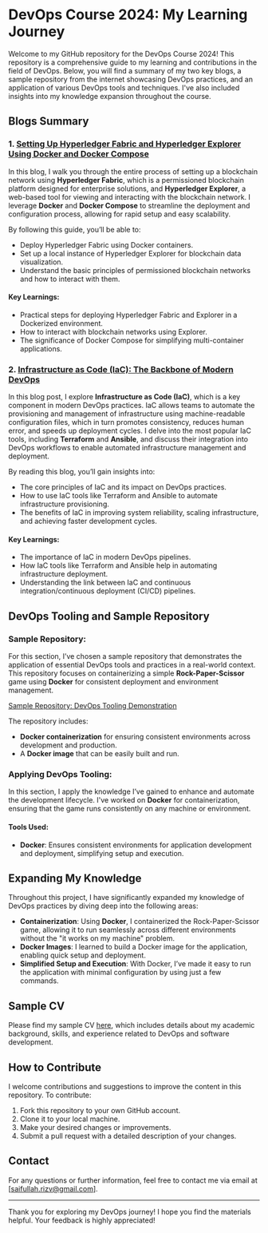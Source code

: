 # DevOps Course 2024: My Learning Journey

Welcome to my GitHub repository for the DevOps Course 2024! This repository is a comprehensive guide to my learning and contributions in the field of DevOps. Below, you will find a summary of my two key blogs, a sample repository from the internet showcasing DevOps practices, and an application of various DevOps tools and techniques. I've also included insights into my knowledge expansion throughout the course.

## Blogs Summary

### 1. [Setting Up Hyperledger Fabric and Hyperledger Explorer Using Docker and Docker Compose](https://medium.com/@saifullah.rizv/setting-up-hyperledger-fabric-and-hyperledger-explorer-using-docker-and-docker-compose-ef0f079ab688)
In this blog, I walk you through the entire process of setting up a blockchain network using **Hyperledger Fabric**, which is a permissioned blockchain platform designed for enterprise solutions, and **Hyperledger Explorer**, a web-based tool for viewing and interacting with the blockchain network. I leverage **Docker** and **Docker Compose** to streamline the deployment and configuration process, allowing for rapid setup and easy scalability. 

By following this guide, you’ll be able to:
- Deploy Hyperledger Fabric using Docker containers.
- Set up a local instance of Hyperledger Explorer for blockchain data visualization.
- Understand the basic principles of permissioned blockchain networks and how to interact with them.

#### Key Learnings:
- Practical steps for deploying Hyperledger Fabric and Explorer in a Dockerized environment.
- How to interact with blockchain networks using Explorer.
- The significance of Docker Compose for simplifying multi-container applications.

### 2. [Infrastructure as Code (IaC): The Backbone of Modern DevOps](https://medium.com/@saifullah.rizv/infrastructure-as-code-iac-the-backbone-of-modern-devops-0bed7d019608)
In this blog post, I explore **Infrastructure as Code (IaC)**, which is a key component in modern DevOps practices. IaC allows teams to automate the provisioning and management of infrastructure using machine-readable configuration files, which in turn promotes consistency, reduces human error, and speeds up deployment cycles. I delve into the most popular IaC tools, including **Terraform** and **Ansible**, and discuss their integration into DevOps workflows to enable automated infrastructure management and deployment.

By reading this blog, you’ll gain insights into:
- The core principles of IaC and its impact on DevOps practices.
- How to use IaC tools like Terraform and Ansible to automate infrastructure provisioning.
- The benefits of IaC in improving system reliability, scaling infrastructure, and achieving faster development cycles.

#### Key Learnings:
- The importance of IaC in modern DevOps pipelines.
- How IaC tools like Terraform and Ansible help in automating infrastructure deployment.
- Understanding the link between IaC and continuous integration/continuous deployment (CI/CD) pipelines.
## DevOps Tooling and Sample Repository

### Sample Repository:
For this section, I’ve chosen a sample repository that demonstrates the application of essential DevOps tools and practices in a real-world context. This repository focuses on containerizing a simple **Rock-Paper-Scissor** game using **Docker** for consistent deployment and environment management.

[Sample Repository: DevOps Tooling Demonstration](https://github.com/Thiru-kumaran-R/Rock-Paper-Scissor)

The repository includes:
- **Docker containerization** for ensuring consistent environments across development and production.
- A **Docker image** that can be easily built and run.
  
### Applying DevOps Tooling:
In this section, I apply the knowledge I’ve gained to enhance and automate the development lifecycle. I've worked on **Docker** for containerization, ensuring that the game runs consistently on any machine or environment.

#### Tools Used:
- **Docker**: Ensures consistent environments for application development and deployment, simplifying setup and execution.
  
## Expanding My Knowledge

Throughout this project, I have significantly expanded my knowledge of DevOps practices by diving deep into the following areas:

- **Containerization**: Using **Docker**, I containerized the Rock-Paper-Scissor game, allowing it to run seamlessly across different environments without the "it works on my machine" problem.
- **Docker Images**: I learned to build a Docker image for the application, enabling quick setup and deployment.
- **Simplified Setup and Execution**: With Docker, I’ve made it easy to run the application with minimal configuration by using just a few commands.

## Sample CV

Please find my sample CV [here](https://drive.google.com/file/d/14Fp1KX_zQLAI0tQwddUdQm75ZQkMfV1X/view?usp=sharing), which includes details about my academic background, skills, and experience related to DevOps and software development.

## How to Contribute

I welcome contributions and suggestions to improve the content in this repository. To contribute:
1. Fork this repository to your own GitHub account.
2. Clone it to your local machine.
3. Make your desired changes or improvements.
4. Submit a pull request with a detailed description of your changes.

## Contact

For any questions or further information, feel free to contact me via email at [saifullah.rizv@gmail.com].

---

Thank you for exploring my DevOps journey! I hope you find the materials helpful. Your feedback is highly appreciated!
